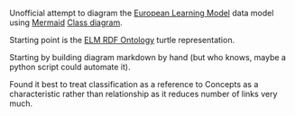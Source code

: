 Unofficial attempt to diagram the [European Learning Model](https://github.com/european-commission-empl/European-Learning-Model) data model using [Mermaid](https://mermaid.js.org/) [Class diagram](https://mermaid.js.org/syntax/classDiagram.html).

Starting point is the [ELM RDF Ontology](https://github.com/european-commission-empl/European-Learning-Model/tree/master/rdf/ontology) turtle representation. 

Starting by building diagram markdown by hand (but who knows, maybe a python script could automate it).

Found it best to treat classification as a reference to Concepts as a characteristic rather than relationship as it reduces number of links very much.